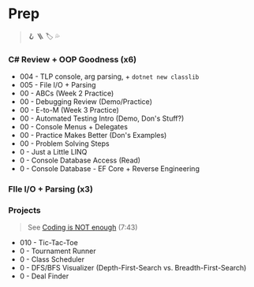 # Prep

> :hook: :ladder: :label: :sweat_drops:

### C# Review + OOP Goodness (x6)

- 004 - TLP console, arg parsing, + `dotnet new classlib`
- 005 - File I/O + Parsing
- 00 - ABCs (Week 2 Practice)
- 00 - Debugging Review (Demo/Practice)
- 00 - E-to-M (Week 3 Practice)
- 00 - Automated Testing Intro (Demo, Don's Stuff?)
- 00 - Console Menus + Delegates
- 00 - Practice Makes Better (Don's Examples)
- 00 - Problem Solving Steps
- 0 - Just a Little LINQ
- 0 - Console Database Access (Read)
- 0 - Console Database - EF Core + Reverse Engineering

### FIle I/O + Parsing (x3)

### Projects

> See [Coding is NOT enough](https://youtu.be/0zRC8GD6ZMU?si=mI8DpWhah5HDZwwM) (7:43)

- 010 - Tic-Tac-Toe
- 0 - Tournament Runner
- 0 - Class Scheduler
- 0 - DFS/BFS Visualizer (Depth-First-Search vs. Breadth-First-Search)
- 0 - Deal Finder